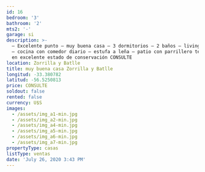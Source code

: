 ```yaml
---
id: 16
bedroom: '3'
bathroom: '2'
mts2: '-'
garage: si
description: >-
  – Excelente punto – muy buena casa – 3 dormitorios – 2 baños – living comedor
  – cocina con comedor diario – estufa a leña – patio con parrillero techado –
  en excelente estado de conservación CONSULTE
location: Zorrilla y Batlle
title: muy buena casa Zorrilla y Batlle
longitud: -33.380782
latitud: -56.5250813
price: CONSULTE
soldout: false
rented: false
currency: U$S
images:
  - /assets/img_a1-min.jpg
  - /assets/img_a2-min.jpg
  - /assets/img_a4-min.jpg
  - /assets/img_a5-min.jpg
  - /assets/img_a6-min.jpg
  - /assets/img_a7-min.jpg
propertyType: casas
listType: ventas
date: 'July 26, 2020 3:43 PM'
---
```


